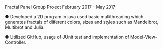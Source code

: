 Fractal Panel
Group Project 
February 2017 - May 2017

● Developed a 2D program in java used basic multithreading which generates fractals of different colors, sizes and styles such as Mandelbrot, Multibrot and Julia.

● Utilized GitHub, usage of JUnit test and implementation of Model-View-Controller.
